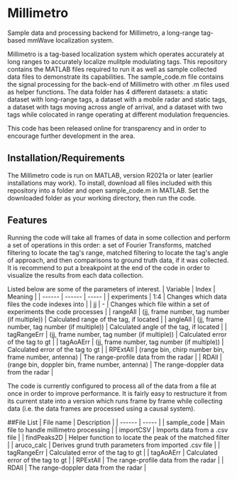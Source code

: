 # Millimetro
 Sample data and processing backend for Millimetro, a long-range tag-based mmWave localization system.

Millimetro is a tag-based localization system which operates accurately at long ranges to accurately localize mulitple modulating tags. This repository contains the MATLAB files required to run it as well as sample collected data files to demonstrate its capabilities. The sample_code.m file contains the signal processing for the back-end of Millimetro with other .m files used as helper functions. The data folder has 4 different datasets: a static dataset with long-range tags, a dataset with a mobile radar and static tags, a dataset with tags moving across angle of arrival, and a dataset with two tags while colocated in range operating at different modulation frequencies.

This code has been released online for transparency and in order to encourage further development in the area.

## Installation/Requirements

The Millimetro code is run on MATLAB, version R2021a or later (earlier installations may work). To install, download all files included with this repository into a folder and open sample_code.m in MATLAB. Set the downloaded folder as your working directory, then run the code. 

## Features
Running the code will take all frames of data in some collection and perform a set of operations in this order: a set of Fourier Transforms, matched filtering to locate the tag's range,  matched filtering to locate the tag's angle of approach, and then comparisons to ground truth data, if it was collected. It is recommend to put a breakpoint at the end of the code in order to visualize the results from each data collection.

Listed below are some of the parameters of interest.
| Variable | Index | Meaning |
| ------ | ------ | ----- |
| experiments | 1:4 | Changes which data files the code indexes into |
| jj | - | Changes which file within a set of experiments the code processes |
| rangeAll | (jj, frame number, tag number (if multiple)) | Calculated range of the tag, if located |
| angleAll | (jj, frame number, tag number (if multiple)) | Calculated angle of the tag, if located |
| tagRangeErr | (jj, frame number, tag number (if multiple)) | Calculated error of the tag to gt |
| tagAoAErr | (jj, frame number, tag number (if multiple)) | Calculated error of the tag to gt |
| RPExtAll | (range bin, chirp number bin, frame number, antenna) | The range-profile data from the radar |
| RDAll | (range bin, doppler bin, frame number, antenna) | The range-doppler data from the radar |

The code is currently configured to process all of the data from a file at once in order to improve performance. It is fairly easy to restructure it from its current state into a version which runs frame by frame while collecting data (i.e. the data frames are processed using a causal system).

##File List
| File name | Description |
| ------ | ----- |
| sample_code | Main file to handle millimetro processing |
| importCSV | Imports data from a .csv file |
| findPeaks2D | Helper function to locate the peak of the matched filter |
| aruco_calc |  Derives grund truth parameters from imported .csv file |
| tagRangeErr | Calculated error of the tag to gt |
| tagAoAErr | Calculated error of the tag to gt |
| RPExtAll | The range-profile data from the radar |
| RDAll | The range-doppler data from the radar |

